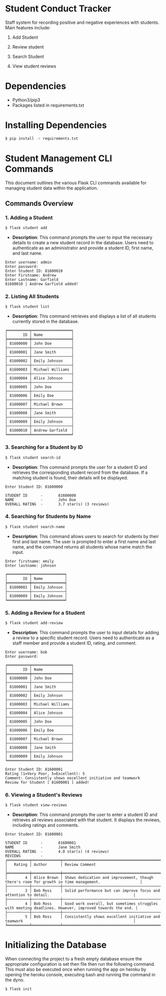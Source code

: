 # Student Conduct Tracker

Staff system for recording positive and negative experiences with students. Main features include:

1. Add Student

2. Review student

3. Search Student

4. View student reviews


# Dependencies
* Python3/pip3
* Packages listed in requirements.txt

# Installing Dependencies
```bash
$ pip install -r requirements.txt
```


# Student Management CLI Commands

This document outlines the various Flask CLI commands available for managing student data within the application.

## Commands Overview

### 1. Adding a Student

```bash
$ flask student add
```
- **Description**: This command prompts the user to input the necessary details to create a new student record in the database. Users need to authenticate as an administrator and provide a student ID, first name, and last name.

```
Enter username: admin
Enter password: 
Enter Student ID: 81600010
Enter Firstname: Andrew
Enter Lastname: Garfield 
81600010 | Andrew Garfield added!
```

### 2. Listing All Students

```bash
$ flask student list
```
- **Description**: This command retrieves and displays a list of all students currently stored in the database.

```
╒══════════╤══════════════════╕
│       ID │ Name             │
╞══════════╪══════════════════╡
│ 81600000 │ John Doe         │
├──────────┼──────────────────┤
│ 81600001 │ Jane Smith       │
├──────────┼──────────────────┤
│ 81600002 │ Emily Johnson    │
├──────────┼──────────────────┤
│ 81600003 │ Michael Williams │
├──────────┼──────────────────┤
│ 81600004 │ Alice Johnson    │
├──────────┼──────────────────┤
│ 81600005 │ John Doe         │
├──────────┼──────────────────┤
│ 81600006 │ Emily Doe        │
├──────────┼──────────────────┤
│ 81600007 │ Michael Brown    │
├──────────┼──────────────────┤
│ 81600008 │ Jane Smith       │
├──────────┼──────────────────┤
│ 81600009 │ Emily Johnson    │
├──────────┼──────────────────┤
│ 81600010 │ Andrew Garfield  │
╘══════════╧══════════════════╛
```

### 3. Searching for a Student by ID

```bash
$ flask student search-id
```
- **Description**: This command prompts the user for a student ID and retrieves the corresponding student record from the database. If a matching student is found, their details will be displayed.

```
Enter Student ID: 81600000

STUDENT ID      -       81600000
NAME            -       John Doe
OVERALL RATING  -       3.7 star(s) (3 reviews)
```

### 4. Searching for Students by Name

```bash
$ flask student search-name
```
- **Description**: This command allows users to search for students by their first and last name. The user is prompted to enter a first name and last name, and the command returns all students whose name match the input.

```
Enter firstname: emily
Enter lastname: johnson

╒══════════╤═══════════════╕
│       ID │ Name          │
╞══════════╪═══════════════╡
│ 81600002 │ Emily Johnson │
├──────────┼───────────────┤
│ 81600009 │ Emily Johnson │
╘══════════╧═══════════════╛
```

### 5. Adding a Review for a Student

```bash
$ flask student add-review
```
- **Description**: This command prompts the user to input details for adding a review to a specific student record. Users need to authenticate as a staff member and provide a student ID, rating, and comment.

```
Enter username: bob
Enter password: 

╒══════════╤══════════════════╕
│       ID │ Name             │
╞══════════╪══════════════════╡
│ 81600000 │ John Doe         │
├──────────┼──────────────────┤
│ 81600001 │ Jane Smith       │
├──────────┼──────────────────┤
│ 81600002 │ Emily Johnson    │
├──────────┼──────────────────┤
│ 81600003 │ Michael Williams │
├──────────┼──────────────────┤
│ 81600004 │ Alice Johnson    │
├──────────┼──────────────────┤
│ 81600005 │ John Doe         │
├──────────┼──────────────────┤
│ 81600006 │ Emily Doe        │
├──────────┼──────────────────┤
│ 81600007 │ Michael Brown    │
├──────────┼──────────────────┤
│ 81600008 │ Jane Smith       │
├──────────┼──────────────────┤
│ 81600009 │ Emily Johnson    │
╘══════════╧══════════════════╛

Enter Student ID: 81600001
Rating (1=Very Poor, 5=Excellent): 5
Comment: Consistently shows excellent initiative and teamwork 
Review for Student [ 81600001 ] added!
```

### 6. Viewing a Student's Reviews

```bash
$ flask student view-reviews
```
- **Description**: This command prompts the user to enter a student ID and retrieves all reviews associated with that student. It displays the reviews, including ratings and comments.

```
Enter Student ID: 81600001

STUDENT ID      -       81600001
NAME            -       Jane Smith
OVERALL RATING  -       4.0 star(s) (4 reviews)
REVIEWS         -
╒══════════╤═════════════╤═══════════════════════════════════════════════════════════════════════════════════════════════════════╕
│   Rating │ Author      │ Review Comment                                                                                        │
╞══════════╪═════════════╪═══════════════════════════════════════════════════════════════════════════════════════════════════════╡
│        4 │ Alice Brown │ Shows dedication and improvement, though there's room for growth in time management.                  │
├──────────┼─────────────┼───────────────────────────────────────────────────────────────────────────────────────────────────────┤
│        3 │ Bob Ross    │ Solid performance but can improve focus and attention to detail.                                      │
├──────────┼─────────────┼───────────────────────────────────────────────────────────────────────────────────────────────────────┤
│        4 │ Bob Ross    │ Good work overall, but sometimes struggles with meeting deadlines. However, improved towards the end. │
├──────────┼─────────────┼───────────────────────────────────────────────────────────────────────────────────────────────────────┤
│        5 │ Bob Ross    │ Consistently shows excellent initiative and teamwork                                                  │
╘══════════╧═════════════╧═══════════════════════════════════════════════════════════════════════════════════════════════════════╛
```


# Initializing the Database
When connecting the project to a fresh empty database ensure the appropriate configuration is set then file then run the following command. This must also be executed once when running the app on heroku by opening the heroku console, executing bash and running the command in the dyno.

```bash
$ flask init
```